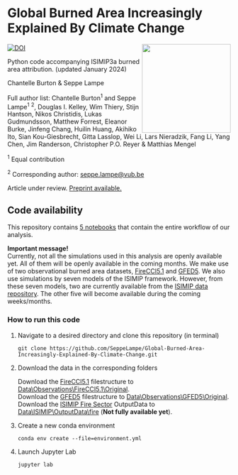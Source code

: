 # Global Burned Area Increasingly Explained By Climate Change
[![DOI](https://zenodo.org/badge/523362728.svg)](https://zenodo.org/badge/latestdoi/523362728)
<img align="right" src="https://github.com/SeppeLampe/Global-Burned-Area-Increasingly-Explained-By-Climate-Change/assets/56223069/38ac7a74-f439-4c70-bb12-a4dfa1798a18" width="200" />

Python code accompanying ISIMIP3a burned area attribution. (updated January 2024)

Chantelle Burton & Seppe Lampe

Full author list: Chantelle Burton<sup>1</sup> and Seppe Lampe<sup>1</sup> <sup>2</sup>, Douglas I. Kelley, Wim Thiery, Stijn Hantson, Nikos Christidis, Lukas Gudmundsson, Matthew Forrest, Eleanor Burke, Jinfeng Chang, Huilin Huang, Akihiko Ito, Sian Kou-Giesbrecht, Gitta Lasslop, Wei Li, Lars Nieradzik, Fang Li, Yang Chen, Jim Randerson, Christopher P.O. Reyer & Matthias Mengel

<a name="contribution"><sup>1</sup></a> Equal contribution

<a name="contact"><sup>2</sup></a> Corresponding author: seppe.lampe@vub.be

Article under review.
[Preprint available.](https://doi.org/10.21203/rs.3.rs-3168150/v1)

## Code availability 

This repository contains [5 notebooks](https://github.com/SeppeLampe/Global-Burned-Area-Increasingly-Explained-By-Climate-Change/tree/5feeb0b8eb55d232c65a01a4d8803d4cb00d705d/Scripts) that contain the entire workflow of our analysis.

__Important message!__<br>
Currently, not all the simulations used in this analysis are openly available yet. All of them will be openly available in the coming months.
We make use of two observational burned area datasets, [FireCCI5.1](https://dx.doi.org/10.5285/58f00d8814064b79a0c49662ad3af537) and [GFED5](https://doi.org/10.5194/essd-2023-182).
We also use simulations by seven models of the ISIMIP framework. 
However, from these seven models, two are currently available from the [ISIMIP data repository](https://data.isimip.org/). The other five will become available during the coming weeks/months.

### How to run this code

1. Navigate to a desired directory and clone this repository (in terminal)
   ```
   git clone https://github.com/SeppeLampe/Global-Burned-Area-Increasingly-Explained-By-Climate-Change.git
   ```
2. Download the data in the corresponding folders

   Download the [FireCCI5.1](https://data.ceda.ac.uk/neodc/esacci/fire/data/burned_area/MODIS/grid/v5.1) filestructure to [Data\Observations\FireCCI5.1\Original](Data\Observations\FireCCI5.1\Original).<br>
   Download the [GFED5](https://doi.org/10.5281/zenodo.7668424) filestructure to [Data\Observations\GFED5\Original](Data\Observations\GFED5\Original).<br>
   Download the [ISIMIP Fire Sector](https://data.isimip.org/) OutputData to [Data\ISIMIP\OutputData\fire](Data\ISIMIP\OutputData\fire) (__Not fully available yet__).<br>

4. Create a new conda environment
   ```
   conda env create --file=environment.yml
   ```
5. Launch Jupyter Lab
   ```
   jupyter lab
   ```
